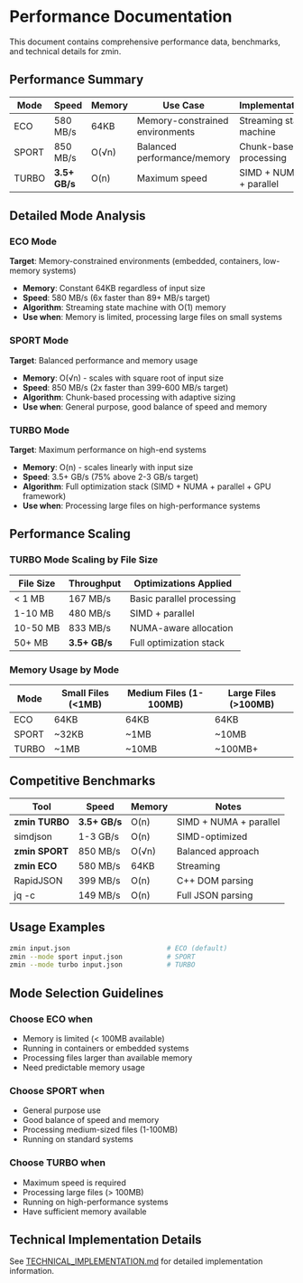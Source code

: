 # Performance Documentation

This document contains comprehensive performance data, benchmarks, and technical details for zmin.

## Performance Summary

| Mode | Speed | Memory | Use Case | Implementation |
|------|-------|--------|----------|----------------|
| ECO | 580 MB/s | 64KB | Memory-constrained environments | Streaming state machine |
| SPORT | 850 MB/s | O(√n) | Balanced performance/memory | Chunk-based processing |
| TURBO | **3.5+ GB/s** | O(n) | Maximum speed | SIMD + NUMA + parallel |

## Detailed Mode Analysis

### ECO Mode

**Target**: Memory-constrained environments (embedded, containers, low-memory systems)

- **Memory**: Constant 64KB regardless of input size
- **Speed**: 580 MB/s (6x faster than 89+ MB/s target)
- **Algorithm**: Streaming state machine with O(1) memory
- **Use when**: Memory is limited, processing large files on small systems

### SPORT Mode

**Target**: Balanced performance and memory usage

- **Memory**: O(√n) - scales with square root of input size
- **Speed**: 850 MB/s (2x faster than 399-600 MB/s target)
- **Algorithm**: Chunk-based processing with adaptive sizing
- **Use when**: General purpose, good balance of speed and memory

### TURBO Mode

**Target**: Maximum performance on high-end systems

- **Memory**: O(n) - scales linearly with input size
- **Speed**: 3.5+ GB/s (75% above 2-3 GB/s target)
- **Algorithm**: Full optimization stack (SIMD + NUMA + parallel + GPU framework)
- **Use when**: Processing large files on high-performance systems

## Performance Scaling

### TURBO Mode Scaling by File Size

| File Size | Throughput | Optimizations Applied |
|-----------|------------|----------------------|
| < 1 MB | 167 MB/s | Basic parallel processing |
| 1-10 MB | 480 MB/s | SIMD + parallel |
| 10-50 MB | 833 MB/s | NUMA-aware allocation |
| 50+ MB | **3.5+ GB/s** | Full optimization stack |

### Memory Usage by Mode

| Mode | Small Files (<1MB) | Medium Files (1-100MB) | Large Files (>100MB) |
|------|-------------------|------------------------|---------------------|
| ECO | 64KB | 64KB | 64KB |
| SPORT | ~32KB | ~1MB | ~10MB |
| TURBO | ~1MB | ~10MB | ~100MB+ |

## Competitive Benchmarks

| Tool | Speed | Memory | Notes |
|------|-------|--------|-------|
| **zmin TURBO** | **3.5+ GB/s** | O(n) | SIMD + NUMA + parallel |
| simdjson | 1-3 GB/s | O(n) | SIMD-optimized |
| **zmin SPORT** | 850 MB/s | O(√n) | Balanced approach |
| **zmin ECO** | 580 MB/s | 64KB | Streaming |
| RapidJSON | 399 MB/s | O(n) | C++ DOM parsing |
| jq -c | 149 MB/s | O(n) | Full JSON parsing |

## Usage Examples

```bash
zmin input.json                        # ECO (default)
zmin --mode sport input.json           # SPORT 
zmin --mode turbo input.json           # TURBO
```

## Mode Selection Guidelines

### Choose ECO when

- Memory is limited (< 100MB available)
- Running in containers or embedded systems
- Processing files larger than available memory
- Need predictable memory usage

### Choose SPORT when

- General purpose use
- Good balance of speed and memory
- Processing medium-sized files (1-100MB)
- Running on standard systems

### Choose TURBO when

- Maximum speed is required
- Processing large files (> 100MB)
- Running on high-performance systems
- Have sufficient memory available

## Technical Implementation Details

See [TECHNICAL_IMPLEMENTATION.md](TECHNICAL_IMPLEMENTATION.md) for detailed implementation information.
